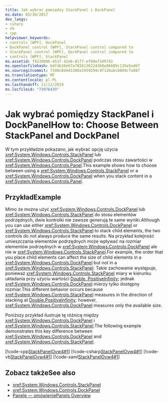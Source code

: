 ```yaml
---
title: Jak wybrać pomiędzy StackPanel i DockPanel
ms.date: 03/30/2017
dev_langs:
- csharp
- vb
- cpp
helpviewer_keywords:
- controls [WPF], DockPanel
- DockPanel control [WPF], StackPanel control compared to
- StackPanel control [WPF], DockPanel control compared to
- controls [WPF], StackPanel
ms.assetid: f9239086-451f-42e6-81f7-ef89ef349742
ms.openlocfilehash: bdf4b38e67a7856136224368e86609c135e5ad6f
ms.sourcegitcommit: f348c84443380a1959294cdf12babcb804cfa987
ms.translationtype: MT
ms.contentlocale: pl-PL
ms.lasthandoff: 11/12/2019
ms.locfileid: "73976439"
---
```

# <a name="how-to-choose-between-stackpanel-and-dockpanel"></a><span data-ttu-id="5e0a6-102">Jak wybrać pomiędzy StackPanel i DockPanel</span><span class="sxs-lookup"><span data-stu-id="5e0a6-102">How to: Choose Between StackPanel and DockPanel</span></span>
<span data-ttu-id="5e0a6-103">W tym przykładzie pokazano, jak wybrać opcję użycia <xref:System.Windows.Controls.StackPanel> lub <xref:System.Windows.Controls.DockPanel> podczas stosu zawartości w <xref:System.Windows.Controls.Panel>.</span><span class="sxs-lookup"><span data-stu-id="5e0a6-103">This example shows how to choose between using a <xref:System.Windows.Controls.StackPanel> or a <xref:System.Windows.Controls.DockPanel> when you stack content in a <xref:System.Windows.Controls.Panel>.</span></span>

## <a name="example"></a><span data-ttu-id="5e0a6-104">Przykład</span><span class="sxs-lookup"><span data-stu-id="5e0a6-104">Example</span></span>
 <span data-ttu-id="5e0a6-105">Mimo że można użyć <xref:System.Windows.Controls.DockPanel> lub <xref:System.Windows.Controls.StackPanel> do stosu elementów podrzędnych, dwie kontrolki nie zawsze generują te same wyniki.</span><span class="sxs-lookup"><span data-stu-id="5e0a6-105">Although you can use either <xref:System.Windows.Controls.DockPanel> or <xref:System.Windows.Controls.StackPanel> to stack child elements, the two controls do not always produce the same results.</span></span> <span data-ttu-id="5e0a6-106">Na przykład kolejność umieszczania elementów podrzędnych może wpływać na rozmiar elementów podrzędnych w <xref:System.Windows.Controls.DockPanel> ale nie w <xref:System.Windows.Controls.StackPanel>.</span><span class="sxs-lookup"><span data-stu-id="5e0a6-106">For example, the order that you place child elements can affect the size of child elements in a <xref:System.Windows.Controls.DockPanel> but not in a <xref:System.Windows.Controls.StackPanel>.</span></span> <span data-ttu-id="5e0a6-107">Takie zachowanie występuje, ponieważ <xref:System.Windows.Controls.StackPanel> miary w kierunku układania przy użyciu wartości [Double. PositiveInfinity](xref:System.Double.PositiveInfinity); jednak <xref:System.Windows.Controls.DockPanel> mierzy tylko dostępny rozmiar.</span><span class="sxs-lookup"><span data-stu-id="5e0a6-107">This different behavior occurs because <xref:System.Windows.Controls.StackPanel> measures in the direction of stacking at [Double.PositiveInfinity](xref:System.Double.PositiveInfinity); however, <xref:System.Windows.Controls.DockPanel> measures only the available size.</span></span>

 <span data-ttu-id="5e0a6-108">Poniższy przykład ilustruje tę różnicę między <xref:System.Windows.Controls.DockPanel> i <xref:System.Windows.Controls.StackPanel>.</span><span class="sxs-lookup"><span data-stu-id="5e0a6-108">The following example demonstrates this key difference between <xref:System.Windows.Controls.DockPanel> and <xref:System.Windows.Controls.StackPanel>.</span></span>

 [!code-cpp[StackPanelOvw4#1](~/samples/snippets/cpp/VS_Snippets_Wpf/StackPanelOvw4/CPP/StackPanel_Ovw_Sample4.cpp#1)]
 [!code-csharp[StackPanelOvw4#1](~/samples/snippets/csharp/VS_Snippets_Wpf/StackPanelOvw4/CSharp/StackPanel_Ovw_Sample4.cs#1)]
 [!code-vb[StackPanelOvw4#1](~/samples/snippets/visualbasic/VS_Snippets_Wpf/StackPanelOvw4/VisualBasic/StackPanelSamp.vb#1)]
 [!code-xaml[StackPanelOvw4#1](~/samples/snippets/xaml/VS_Snippets_Wpf/StackPanelOvw4/XAML/default.xaml#1)]

## <a name="see-also"></a><span data-ttu-id="5e0a6-109">Zobacz także</span><span class="sxs-lookup"><span data-stu-id="5e0a6-109">See also</span></span>

- <xref:System.Windows.Controls.StackPanel>
- <xref:System.Windows.Controls.DockPanel>
- [<span data-ttu-id="5e0a6-110">Panele — omówienie</span><span class="sxs-lookup"><span data-stu-id="5e0a6-110">Panels Overview</span></span>](panels-overview.md)
